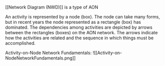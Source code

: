 [[Network Diagram (NWD)]] is a type of AON

An activity is represented by a node (box). The node can take many forms, but in recent years the node represented as a rectangle (box) has dominated. The dependencies among activities are depicted by arrows between the rectangles (boxes) on the AON network. The arrows indicate how the activities are related and the sequence in which things must be accomplished.

Activity-on-Node Network Fundamentals:
![[Activity-on-NodeNetworkFundamentals.png]]